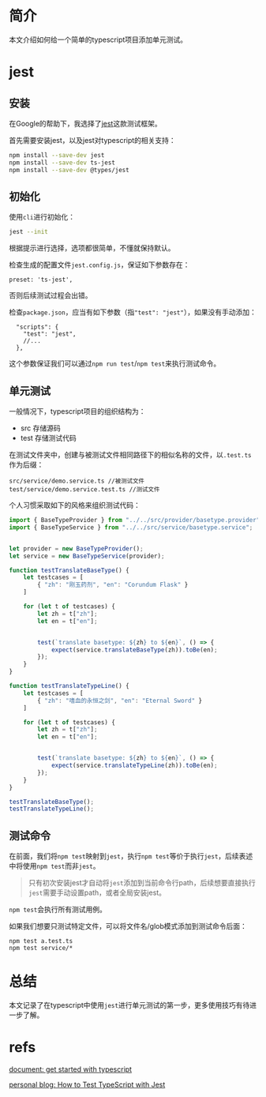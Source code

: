 # 简介
本文介绍如何给一个简单的typescript项目添加单元测试。

# jest
## 安装
在Google的帮助下，我选择了[jest](https://jestjs.io/)这款测试框架。

首先需要安装jest，以及jest对typescript的相关支持：
```bash
npm install --save-dev jest
npm install --save-dev ts-jest
npm install --save-dev @types/jest
```

## 初始化
使用`cli`进行初始化：
```bash
jest --init
```
根据提示进行选择，选项都很简单，不懂就保持默认。

检查生成的配置文件`jest.config.js`，保证如下参数存在：
```
preset: 'ts-jest',
```
否则后续测试过程会出错。

检查`package.json`，应当有如下参数（指`"test": "jest"`），如果没有手动添加：
```
  "scripts": {
    "test": "jest",
    //...
  },
```

这个参数保证我们可以通过`npm run test`/`npm test`来执行测试命令。

## 单元测试
一般情况下，typescript项目的组织结构为：
- src 存储源码
- test 存储测试代码

在测试文件夹中，创建与被测试文件相同路径下的相似名称的文件，以`.test.ts`作为后缀：
```
src/service/demo.service.ts //被测试文件
test/service/demo.service.test.ts //测试文件
```

个人习惯采取如下的风格来组织测试代码：
```ts
import { BaseTypeProvider } from "../../src/provider/basetype.provider";
import { BaseTypeService } from "../../src/service/basetype.service";


let provider = new BaseTypeProvider();
let service = new BaseTypeService(provider);

function testTranslateBaseType() {
    let testcases = [
        { "zh": "刚玉药剂", "en": "Corundum Flask" }
    ]

    for (let t of testcases) {
        let zh = t["zh"];
        let en = t["en"];


        test(`translate basetype: ${zh} to ${en}`, () => {
            expect(service.translateBaseType(zh)).toBe(en);
        });
    }
}

function testTranslateTypeLine() {
    let testcases = [
        { "zh": "嗜血的永恒之剑", "en": "Eternal Sword" }
    ]

    for (let t of testcases) {
        let zh = t["zh"];
        let en = t["en"];


        test(`translate basetype: ${zh} to ${en}`, () => {
            expect(service.translateTypeLine(zh)).toBe(en);
        });
    }
}

testTranslateBaseType();
testTranslateTypeLine();
```

## 测试命令
在前面，我们将`npm test`映射到`jest`，执行`npm test`等价于执行`jest`，后续表述中将使用`npm test`而非`jest`。
>只有初次安装jest才自动将`jest`添加到当前命令行path，后续想要直接执行`jest`需要手动设置path，或者全局安装jest。

`npm test`会执行所有测试用例。

如果我们想要只测试特定文件，可以将文件名/glob模式添加到测试命令后面：
```
npm test a.test.ts
npm test service/*
```


# 总结
本文记录了在typescript中使用`jest`进行单元测试的第一步，更多使用技巧有待进一步了解。

# refs

[document: get started with typescript](https://jestjs.io/docs/getting-started#using-typescript)

[personal blog: How to Test TypeScript with Jest](https://medium.com/nerd-for-tech/testing-typescript-with-jest-290eaee9479d)
